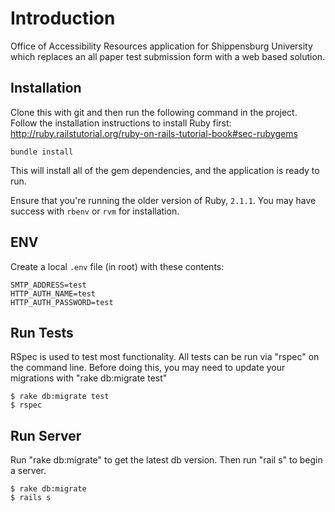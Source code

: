 #  Introduction

Office of Accessibility Resources application for Shippensburg University which replaces an all paper test submission form with a web based solution.

## Installation

Clone this with git and then run the following command in the project. Follow the installation instructions to install Ruby first: http://ruby.railstutorial.org/ruby-on-rails-tutorial-book#sec-rubygems

    bundle install

This will install all of the gem dependencies, and the application is ready to run.

Ensure that you're running the older version of Ruby, `2.1.1`. You may have success with `rbenv` or `rvm` for installation.

## ENV

Create a local `.env` file (in root) with these contents:

```
SMTP_ADDRESS=test
HTTP_AUTH_NAME=test
HTTP_AUTH_PASSWORD=test
```

## Run Tests

RSpec is used to test most functionality. All tests can be run via "rspec" on the command line. Before doing this, you may need to update your migrations with "rake db:migrate test"

```
$ rake db:migrate test
$ rspec
```

## Run Server

Run "rake db:migrate" to get the latest db version. Then run "rail s" to begin a server.

```
$ rake db:migrate
$ rails s
```
